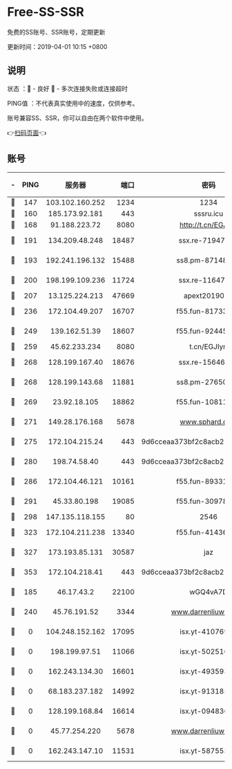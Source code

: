 # Free-SS-SSR

免费的SS账号、SSR账号，定期更新

更新时间：2019-04-01 10:15 +0800

## 说明

状态     ：🙂 - 良好 🙁 - 多次连接失败或连接超时

PING值   ：不代表真实使用中的速度，仅供参考。

账号兼容SS、SSR，你可以自由在两个软件中使用。

👉[扫码页面](https://liesauer.github.io/Free-SS-SSR/)👈

## 账号

|-|PING|服务器|端口|密码|加密方式|区域|
|:----:|:----:|:-----:|-----:|:----:|:----:|:----:|
|🙂|147|103.102.160.252|1234|1234|rc4-md5|JP|
|🙂|160|185.173.92.181|443|sssru.icu|rc4-md5|RU|
|🙂|168|91.188.223.72|8080|http://t.cn/EGJIyrl|rc4-md5|RU|
|🙂|191|134.209.48.248|18487|ssx.re-71947095|aes-256-cfb|US|
|🙂|193|192.241.196.132|15488|ss8.pm-87148177|aes-256-cfb|US|
|🙂|200|198.199.109.236|11724|ssx.re-11647180|aes-256-cfb|US|
|🙂|207|13.125.224.213|47669|apext2019001|chacha20|KR|
|🙂|236|172.104.49.207|16707|f55.fun-81733615|aes-256-cfb|SG|
|🙂|249|139.162.51.39|18607|f55.fun-92445990|aes-256-cfb|SG|
|🙂|259|45.62.233.234|8080|t.cn/EGJIyrl|rc4-md5|CA|
|🙂|268|128.199.167.40|18676|ssx.re-15646826|aes-256-cfb|SG|
|🙂|268|128.199.143.68|11881|ss8.pm-27650845|aes-256-cfb|SG|
|🙂|269|23.92.18.105|18862|f55.fun-10811228|aes-256-cfb|US|
|🙂|271|149.28.176.168|5678|www.sphard.com|aes-256-cfb|AU|
|🙂|275|172.104.215.24|443|9d6cceaa373bf2c8acb22e60b6a58be6|aes-256-cfb|US|
|🙂|280|198.74.58.40|443|9d6cceaa373bf2c8acb22e60b6a58be6|aes-256-cfb|US|
|🙂|286|172.104.46.121|10161|f55.fun-89331338|aes-256-cfb|SG|
|🙂|291|45.33.80.198|19085|f55.fun-30978462|aes-256-cfb|US|
|🙂|298|147.135.118.155|80|2546|chacha20|US|
|🙂|323|172.104.211.238|13340|f55.fun-41436212|aes-256-cfb|US|
|🙂|327|173.193.85.131|30587|jaz|aes-256-cfb|US|
|🙂|353|172.104.218.41|443|9d6cceaa373bf2c8acb22e60b6a58be6|aes-256-cfb|US|
|🙂|185|46.17.43.2|22100|wGQ4vA7D|aes-256-gcm|RU|
|🙂|240|45.76.191.52|3344|www.darrenliuwei.com|aes-256-cfb|JP|
|🙁|0|104.248.152.162|17095|isx.yt-41076974|aes-256-cfb|SG|
|🙁|0|198.199.97.51|11066|isx.yt-50251647|aes-256-cfb|US|
|🙁|0|162.243.134.30|16601|isx.yt-49359357|aes-256-cfb|US|
|🙁|0|68.183.237.182|14992|isx.yt-91318565|aes-256-cfb|SG|
|🙁|0|128.199.168.84|16614|isx.yt-09483649|aes-256-cfb|SG|
|🙁|0|45.77.254.220|5678|www.darrenliuwei.com|aes-256-cfb|SG|
|🙁|0|162.243.147.10|11531|isx.yt-58755378|aes-256-cfb|US|
